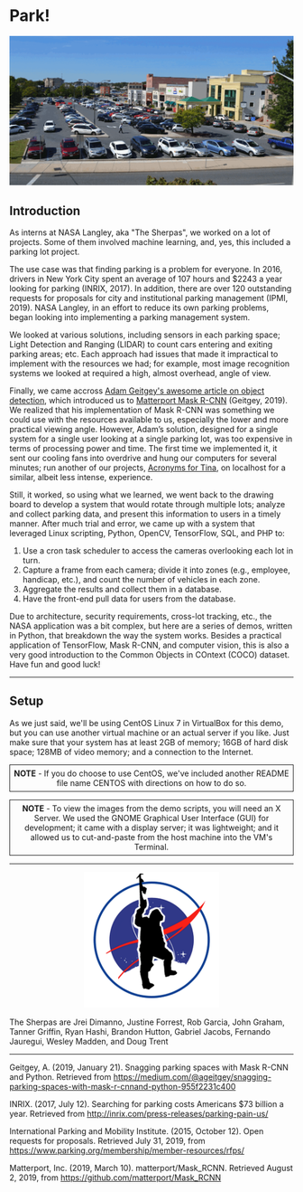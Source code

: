 # Park!
<div style="text-align: center;"><img src="README_images/park_demo.gif" alt="Welcome to Park!" /></div>
<h2>Introduction</h2>
<p>As interns at NASA Langley, aka "The Sherpas", we worked on a lot of projects. Some of them involved machine learning, and, yes, this included a parking lot project.</p>
<p>The use case was that finding parking is a problem for everyone. In 2016, drivers in New York City spent an average of 107 hours and $2243 a year looking for parking (INRIX, 2017). In addition, there are over 120 outstanding requests for proposals for city and institutional parking management (IPMI, 2019). NASA Langley, in an effort to reduce its own parking problems, began looking into implementing a parking management system.</p>
<p>We looked at various solutions, including sensors in each parking space; Light Detection and Ranging (LIDAR) to count cars entering and exiting parking areas; etc. Each approach had issues that made it impractical to implement with the resources we had; for example, most image recognition systems we looked at required a high, almost overhead, angle of view.</p>
<p>Finally, we came accross <a href="https://medium.com/@ageitgey/snagging-parking-spaces-with-mask-r-cnnand-python-955f2231c400" target="_blank" title="Snagging parking spaces with Mask R-CNN and Python">Adam Geitgey's awesome article on object detection</a>, which introduced us to <a href="https://github.com/matterport/Mask_RCNN" target="_blank" title="Matterport Mask R-CNN">Matterport Mask R-CNN</a> (Geitgey, 2019). We realized that his implementation of Mask R-CNN was something we could use with the resources available to us, especially the lower and more practical viewing angle. However, Adam’s solution, designed for a single system for a single user looking at a single parking lot, was too expensive in terms of processing power and time. The first time we implemented it, it sent our cooling fans into overdrive and hung our computers for several minutes; run another of our projects, <a href="http://acronymsfortina.rgprogramming.com/index.html" target="_blank" title="Acronyms for Tina">Acronyms for Tina</a>, on localhost for a similar, albeit less intense, experience.</p>
<p>Still, it worked, so using what we learned, we went back to the drawing board to develop a system that would rotate through multiple lots; analyze and collect parking data, and present this information to users in a timely manner. After much trial and error, we came up with a system that leveraged Linux scripting, Python, OpenCV, TensorFlow, SQL, and PHP to:</p>
<ol>
<li>Use a cron task scheduler to access the cameras overlooking each lot in turn.</li>
<li>Capture a frame from each camera; divide it into zones (e.g., employee, handicap, etc.), and count the number of vehicles in each zone.</li>
<li>Aggregate the results and collect them in a database.</li>
<li>Have the front-end pull data for users from the database.</li>
</ol>
<p>Due to architecture, security requirements, cross-lot tracking, etc., the NASA application was a bit complex, but here are a series of demos, written in Python, that breakdown the way the system works. Besides a practical application of TensorFlow, Mask R-CNN, and computer vision, this is also a very good introduction to the Common Objects in COntext (COCO) dataset. Have fun and good luck!</p>
<hr>
<h2>Setup</h2>
<p>As we just said, we'll be using CentOS Linux 7 in VirtualBox for this demo, but you can use another virtual machine or an actual server if you like. Just make sure that your system has at least 2GB of memory; 16GB of hard disk space; 128MB of video memory; and a connection to the Internet.</p>
<p style="border:1px solid; padding: 6px; text-align: center;"><b>NOTE</b> - If you do choose to use CentOS, we've included another README file name CENTOS with directions on how to do so.</p>
<p style="border:1px solid; padding: 6px; text-align: center;"><b>NOTE</b> - To view the images from the demo scripts, you will need an X Server. We used the GNOME Graphical User Interface (GUI) for development; it came with a display server; it was lightweight; and it allowed us to cut-and-paste from the host machine into the VM's Terminal.</p>
<hr>
<div style="width: 100%; text-align: center;">
<img src="sherpa_q2a_logo.png" alt="Sherpa Logo" style="height:240px;" />
</div>
<p>The Sherpas are Jrei Dimanno, Justine Forrest, Rob Garcia, John Graham, Tanner Griffin, Ryan Hashi, Brandon Hutton, Gabriel Jacobs, Fernando Jauregui, Wesley Madden, and Doug Trent</p>
<hr>
<p>Geitgey, A. (2019, January 21). Snagging parking spaces with Mask R-CNN and Python. Retrieved from <a href="https://medium.com/@ageitgey/snagging-parking-spaces-with-mask-r-cnnand-python-955f2231c400</p>" target="_blank" title="Snagging parking spaces with Mask R-CNN and Python">https://medium.com/@ageitgey/snagging-parking-spaces-with-mask-r-cnnand-python-955f2231c400</p></a>
<p>INRIX. (2017, July 12). Searching for parking costs Americans $73 billion a year. Retrieved from <a href="http://inrix.com/press-releases/parking-pain-us/</p>" target="_blank" title="Searching for parking costs Americans $73 billion a year">http://inrix.com/press-releases/parking-pain-us/</p></a>
<p>International Parking and Mobility Institute. (2015, October 12). Open requests for proposals. Retrieved July 31, 2019, from <a href="https://www.parking.org/membership/member-resources/rfps/</p>" target="_blank" title="Open requests for proposals">https://www.parking.org/membership/member-resources/rfps/</p></a>
<p>Matterport, Inc. (2019, March 10). matterport/Mask_RCNN. Retrieved August 2, 2019, from <a href="https://github.com/matterport/Mask_RCNN" target="_blank" title="matterport/Mask_RCNN">https://github.com/matterport/Mask_RCNN</a></p>